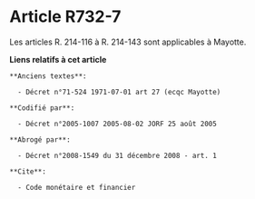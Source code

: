 # Article R732-7

Les articles R. 214-116 à R. 214-143 sont applicables à Mayotte.

**Liens relatifs à cet article**

	**Anciens textes**:

	  - Décret n°71-524 1971-07-01 art 27 (ecqc Mayotte)

	**Codifié par**:

	  - Décret n°2005-1007 2005-08-02 JORF 25 août 2005

	**Abrogé par**:

	  - Décret n°2008-1549 du 31 décembre 2008 - art. 1

	**Cite**:

	  - Code monétaire et financier
